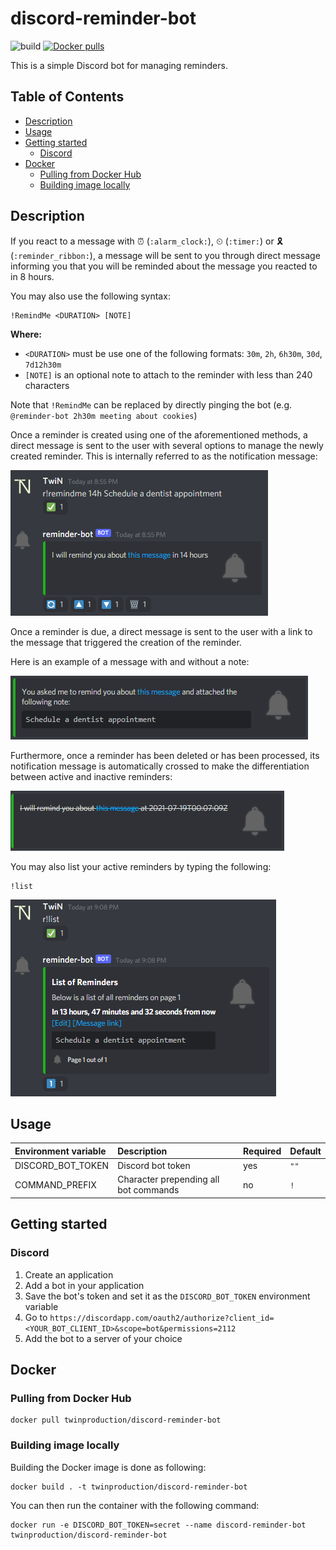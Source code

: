 # discord-reminder-bot
![build](https://github.com/TwinProduction/discord-reminder-bot/workflows/build/badge.svg?branch=master)
[![Docker pulls](https://img.shields.io/docker/pulls/twinproduction/discord-reminder-bot)](https://cloud.docker.com/repository/docker/twinproduction/discord-reminder-bot)

This is a simple Discord bot for managing reminders.


## Table of Contents
- [Description](#description)
- [Usage](#usage)
- [Getting started](#getting-started)
    - [Discord](#discord)
- [Docker](#docker)
    - [Pulling from Docker Hub](#pulling-from-docker-hub)
    - [Building image locally](#building-image-locally)


## Description
If you react to a message with ⏰ (`:alarm_clock:`), ⏲ (`:timer:`) or 🎗 (`:reminder_ribbon:`), a message will be sent 
to you through direct message informing you that you will be reminded about the message you reacted to in 8 hours.

You may also use the following syntax:
```
!RemindMe <DURATION> [NOTE]
```
**Where:**
- `<DURATION>` must be use one of the following formats: `30m`, `2h`, `6h30m`, `30d`, `7d12h30m`
- `[NOTE]` is an optional note to attach to the reminder with less than 240 characters

Note that `!RemindMe` can be replaced by directly pinging the bot (e.g. `@reminder-bot 2h30m meeting about cookies`)

Once a reminder is created using one of the aforementioned methods, a direct message is sent to the user with several
options to manage the newly created reminder. This is internally referred to as the notification message:

![new reminder](.github/assets/reminder-new.png)

Once a reminder is due, a direct message is sent to the user with a link to the message that triggered the creation
of the reminder.

Here is an example of a message with and without a note:

![reminder](.github/assets/reminder.png)

Furthermore, once a reminder has been deleted or has been processed, its notification message is automatically crossed
to make the differentiation between active and inactive reminders:

![deleted reminder](.github/assets/reminder-crossed.png)


You may also list your active reminders by typing the following:
```
!list
```

![list of reminders](.github/assets/reminder-list.png)


## Usage
| Environment variable | Description                           | Required | Default |
|:-------------------- |:------------------------------------- |:--- |:---- |
| DISCORD_BOT_TOKEN    | Discord bot token                     | yes | `""` |
| COMMAND_PREFIX       | Character prepending all bot commands | no  | `!`  |


## Getting started
### Discord
1. Create an application
2. Add a bot in your application
3. Save the bot's token and set it as the `DISCORD_BOT_TOKEN` environment variable
4. Go to `https://discordapp.com/oauth2/authorize?client_id=<YOUR_BOT_CLIENT_ID>&scope=bot&permissions=2112`
5. Add the bot to a server of your choice


## Docker
### Pulling from Docker Hub
```
docker pull twinproduction/discord-reminder-bot
```

### Building image locally
Building the Docker image is done as following:
```
docker build . -t twinproduction/discord-reminder-bot
```
You can then run the container with the following command:
```
docker run -e DISCORD_BOT_TOKEN=secret --name discord-reminder-bot twinproduction/discord-reminder-bot
```
